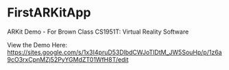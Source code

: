 # FirstARKitApp
ARKit Demo - For Brown Class CS1951T: Virtual Reality Software

View the Demo Here: https://sites.google.com/s/1x3I4pruD53DlbdCWJoTIDtM_JW5SouHp/p/1z6a9cO3rxCpnMZj52PyYGMdZT01WfH8T/edit
